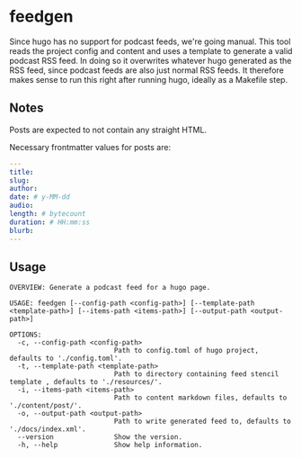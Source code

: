# feedgen

Since hugo has no support for podcast feeds, we're going manual. This tool reads the project config and content and uses a template to generate a valid podcast RSS feed. In doing so it overwrites whatever hugo generated as the RSS feed, since podcast feeds are also just normal RSS feeds.
It therefore makes sense to run this right after running hugo, ideally as a Makefile step.

## Notes

Posts are expected to not contain any straight HTML.

Necessary frontmatter values for posts are:

```yaml
---
title:
slug:
author:
date: # y-MM-dd
audio:
length: # bytecount
duration: # HH:mm:ss
blurb:
---
```

## Usage

```
OVERVIEW: Generate a podcast feed for a hugo page.

USAGE: feedgen [--config-path <config-path>] [--template-path <template-path>] [--items-path <items-path>] [--output-path <output-path>]

OPTIONS:
  -c, --config-path <config-path>
                          Path to config.toml of hugo project, defaults to './config.toml'.
  -t, --template-path <template-path>
                          Path to directory containing feed stencil template , defaults to './resources/'.
  -i, --items-path <items-path>
                          Path to content markdown files, defaults to './content/post/'.
  -o, --output-path <output-path>
                          Path to write generated feed to, defaults to './docs/index.xml'.
  --version               Show the version.
  -h, --help              Show help information.
```
